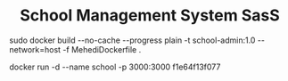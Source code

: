 <h1 align="center">
    <b>School Management System SasS</b>
    <br>
    
</h1>

<!-- docker build command -->

<!-- create docker image -->
sudo docker build --no-cache --progress plain -t school-admin:1.0 --network=host -f MehediDockerfile .

<!-- build container -->
docker run -d --name school -p 3000:3000 f1e64f13f077